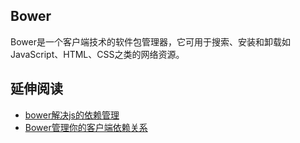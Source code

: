 ## Bower
Bower是一个客户端技术的软件包管理器，它可用于搜索、安装和卸载如JavaScript、HTML、CSS之类的网络资源。

## 延伸阅读
- [bower解决js的依赖管理](http://blog.fens.me/nodejs-bower-intro/)
- [Bower管理你的客户端依赖关系](https://segmentfault.com/a/1190000000349555)
